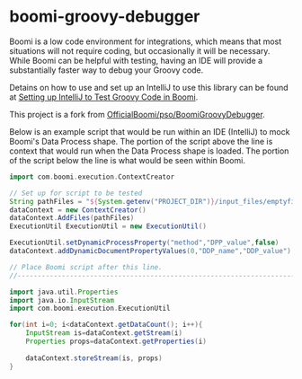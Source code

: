 #  boomi-groovy-debugger

Boomi is a low code environment for integrations, which means that most situations will not require coding, but occasionally 
it will be necessary. 
While Boomi can be helpful with testing, having an IDE will provide a substantially faster way to debug your Groovy code.

Detains on how to use and set up an IntelliJ to use this library can be found at
[Setting up IntelliJ to Test Groovy Code in Boomi](https://community.boomi.com/s/article/Setting-up-IntelliJ-to-Test-Groovy-Code-in-Boomi).

This project is a fork from [OfficialBoomi/pso/BoomiGroovyDebugger](https://github.com/OfficialBoomi/pso/tree/master/BoomiGroovyDebugger).

Below is an example script that would be run within an IDE (IntelliJ) to mock Boomi's Data Process shape.
The portion of the script above the line is context that would run when the Data Process shape is loaded. 
The portion of the script below the line is what would be seen within Boomi. 

```groovy
import com.boomi.execution.ContextCreator

// Set up for script to be tested
String pathFiles = "${System.getenv("PROJECT_DIR")}/input_files/emptyfile.txt"
dataContext = new ContextCreator()
dataContext.AddFiles(pathFiles)
ExecutionUtil ExecutionUtil = new ExecutionUtil()

ExecutionUtil.setDynamicProcessProperty("method","DPP_value",false)
dataContext.addDynamicDocumentPropertyValues(0,"DDP_name","DDP_value")

// Place Boomi script after this line.
//----------------------------------------------------------------------------------------------------

import java.util.Properties
import java.io.InputStream
import com.boomi.execution.ExecutionUtil

for(int i=0; i<dataContext.getDataCount(); i++){
    InputStream is=dataContext.getStream(i)
    Properties props=dataContext.getProperties(i)
 
    dataContext.storeStream(is, props)
}
```